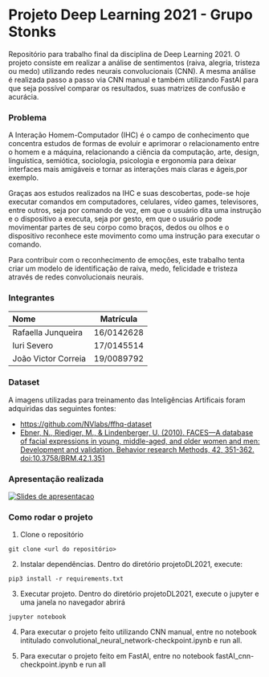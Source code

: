 # Projeto Deep Learning 2021 - Grupo Stonks
Repositório para trabalho final da disciplina de Deep Learning 2021. O projeto consiste em realizar a análise de sentimentos (raiva, alegria, tristeza ou medo) utilizando redes neurais convolucionais (CNN). A mesma análise é realizada passo a passo via CNN manual e também utilizando FastAI para que seja possível comparar os resultados, suas matrizes de confusão e acurácia.

### Problema
A Interação Homem-Computador (IHC) é o campo de conhecimento que concentra estudos de formas de evoluir e aprimorar o relacionamento entre o homem e a máquina, relacionando a ciência da computação, arte, design, linguística, semiótica, sociologia, psicologia e ergonomia para deixar interfaces mais amigáveis e tornar as
interações mais claras e ágeis,por exemplo. 

Graças aos estudos realizados na IHC e suas descobertas, pode-se hoje executar comandos em computadores, celulares, vídeo games, televisores, entre outros, seja por comando de voz, em que o usuário dita uma instrução e o dispositivo a executa, seja por gesto, em que o usuário pode movimentar partes de seu corpo como
braços, dedos ou olhos e o dispositivo reconhece este movimento como uma instrução para executar o comando.

Para contribuir com o reconhecimento de emoções, este trabalho tenta criar um modelo de identificação de raiva, medo, felicidade e tristeza através de redes convolucionais neurais.

### Integrantes
| Nome | Matrícula |
|:------------ |---|
| Rafaella Junqueira | 16/0142628 |
| Iuri Severo | 17/0145514 |
| João Victor Correia | 19/0089792 |

### Dataset

A imagens utilizadas para treinamento das Inteligências Artificais foram adquiridas das seguintes fontes:
* https://github.com/NVlabs/ffhq-dataset
* [Ebner, N., Riediger, M., & Lindenberger, U. (2010). FACES—A database of facial expressions in young, middle-aged, and older women and men: Development and validation. Behavior research Methods, 42, 351-362. doi:10.3758/BRM.42.1.351](http://hdl.handle.net/11858/00-001M-0000-0013-3A21-0)

### Apresentação realizada
[![Slides de apresentacao](https://user-images.githubusercontent.com/43728276/138556910-e7533e96-4059-45f3-8457-8134a94adb36.png)](https://docs.google.com/presentation/d/1HnIknSMhSRsGSx75BQ1MVFpz1JThKH39MdJ2troMQcU/edit?usp=sharing)


### Como rodar o projeto

1. Clone o repositório
 ```
git clone <url do repositório>
 ```

2. Instalar dependências. Dentro do diretório projetoDL2021, execute:
```
pip3 install -r requirements.txt
```

3. Executar projeto. Dentro do diretório projetoDL2021, execute o jupyter e uma janela no navegador abrirá
```
jupyter notebook
```

4. Para executar o projeto feito utilizando CNN manual, entre no notebook intitulado convolutional_neural_network-checkpoint.ipynb e run all.

5. Para executar o projeto feito em FastAI, entre no notebook fastAI_cnn-checkpoint.ipynb e run all
